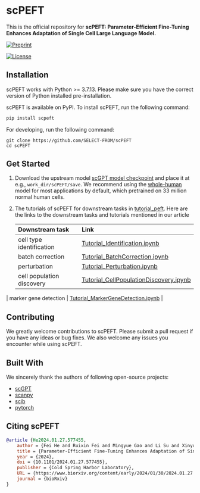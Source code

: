 # scPEFT

This is the official repository for **scPEFT: Parameter-Efficient Fine-Tuning Enhances Adaptation of Single Cell Large Language Model.**

[![Preprint](https://img.shields.io/badge/preprint-available-brightgreen)](https://www.biorxiv.org/content/10.1101/2024.01.27.577455v1) 

[![License](https://img.shields.io/badge/license-MIT-blue)](https://github.com/username/repo/blob/main/LICENSE)

## Installation

scPEFT works with Python >= 3.7.13. Please make sure you have the correct version of Python installed pre-installation.

scPEFT is available on PyPI. To install scPEFT, run the following command:

```bash
pip install scpeft
```

For developing, run the following command:

```
git clone https://github.com/SELECT-FROM/scPEFT
cd scPEFT
```



## Get Started

1. Download the upstream model  [scGPT model checkpoint](https://github.com/bowang-lab/scGPT/blob/main/README.md#pretrained-scgpt-model-zoo) and place it at e.g., `work_dir/scPEFT/save`. We recommend using the [whole-human](https://drive.google.com/drive/folders/1oWh_-ZRdhtoGQ2Fw24HP41FgLoomVo-y?usp=sharing) model for most applications by default, which pretrained on 33 million normal human cells.

2. The tutorials of scPEFT for downstream tasks in  [tutorial_peft](https://github.com/SELECT-FROM/scPEFT/tree/main/tutorial_peft).  Here are the links to the downstream tasks and tutorials mentioned in our article

   | Downstream task          | Link                                                         |
   | :----------------------- | :----------------------------------------------------------- |
   | cell type identification | [Tutorial_Identification.ipynb](https://github.com/SELECT-FROM/scPEFT/blob/main/tutorial_peft/Tutorial_Identification.ipynb) |
   | batch correction         | [Tutorial_BatchCorrection.ipynb](https://github.com/SELECT-FROM/scPEFT/blob/main/tutorial_peft/Tutorial_BatchCorrection.ipynb) |
   | perturbation             | [Tutorial_Perturbation.ipynb](https://github.com/SELECT-FROM/scPEFT/blob/main/tutorial_peft/Tutorial_Perturbation.ipynb) |
   | cell population discovery             | [Tutorial_CellPopulationDiscovery.ipynb](https://github.com/SELECT-FROM/scPEFT/blob/main/tutorial_peft/Tutorial_CellPopulationDiscovery.ipynb) |
| marker gene detection | [Tutorial_MarkerGeneDetection.ipynb](https://github.com/SELECT-FROM/scPEFT/blob/main/tutorial_peft/Tutorial_MarkerGeneDetection.ipynb) |
   
   

## Contributing

We greatly welcome contributions to scPEFT. Please submit a pull request if you have any ideas or bug fixes. We also welcome any issues you encounter while using scPEFT.

## Built With

We sincerely thank the authors of following open-source projects:

- [scGPT](https://github.com/bowang-lab/scGPT)
- [scanpy](https://github.com/scverse/scanpy)
- [scib](https://github.com/theislab/scib)
- [pytorch](https://github.com/pytorch/pytorch)

## Citing scPEFT

```bibtex
@article {He2024.01.27.577455,
	author = {Fei He and Ruixin Fei and Mingyue Gao and Li Su and Xinyu Zhang and Dong Xu},
	title = {Parameter-Efficient Fine-Tuning Enhances Adaptation of Single Cell Large Language Model for Cell Type Identification},
	year = {2024},
	doi = {10.1101/2024.01.27.577455},
	publisher = {Cold Spring Harbor Laboratory},
	URL = {https://www.biorxiv.org/content/early/2024/01/30/2024.01.27.577455},
	journal = {bioRxiv}
}
```

